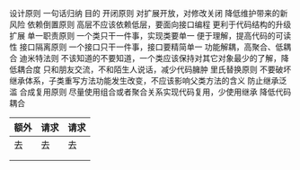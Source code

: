 设计原则	一句话归纳	目的
开闭原则	对扩展开放，对修改关闭	降低维护带来的新风险
依赖倒置原则	高层不应该依赖低层，要面向接口编程	更利于代码结构的升级扩展
单一职责原则	一个类只干一件事，实现类要单一	便于理解，提高代码的可读性
接口隔离原则	一个接口只干一件事，接口要精简单一	功能解耦，高聚合、低耦合
迪米特法则	不该知道的不要知道，一个类应该保持对其它对象最少的了解，降低耦合度	只和朋友交流，不和陌生人说话，减少代码臃肿
里氏替换原则	不要破坏继承体系，子类重写方法功能发生改变，不应该影响父类方法的含义	防止继承泛滥
合成复用原则	尽量使用组合或者聚合关系实现代码复用，少使用继承	降低代码耦合

| 额外 | 请求 | 请求 |
| ---- | ---- | ---- |
| 去   | 去   | 去   |
|      |      |      |
|      |      |      |


